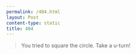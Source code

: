 ```yaml
---
permalink: /404.html
layout: Post
content-type: static
title: 404
---
```


> You tried to square the circle. Take a u-turn!